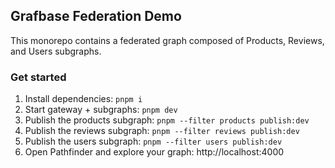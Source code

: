 ## Grafbase Federation Demo

This monorepo contains a federated graph composed of Products, Reviews, and Users subgraphs.

### Get started

1. Install dependencies: `pnpm i`
2. Start gateway + subgraphs: `pnpm dev`
3. Publish the products subgraph: `pnpm --filter products publish:dev`
4. Publish the reviews subgraph: `pnpm --filter reviews publish:dev`
5. Publish the users subgraph: `pnpm --filter users publish:dev`
6. Open Pathfinder and explore your graph: http://localhost:4000
